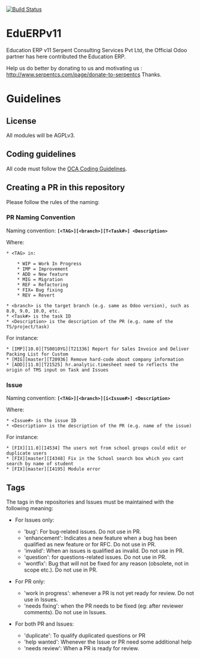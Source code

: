 [![Build Status](https://travis-ci.org/JayVora-SerpentCS/OdooEduERP.svg?branch=11.0)](https://travis-ci.org/JayVora-SerpentCS/OdooEduERP)

# EduERPv11
Education ERP v11
Serpent Consulting Services Pvt Ltd, the Official Odoo partner has here contributed the Education ERP.

Help us do better by donating to us and motivating us : http://www.serpentcs.com/page/donate-to-serpentcs
Thanks.

# Guidelines
## License
All modules will be AGPLv3.

## Coding guidelines
All code must follow the [OCA Coding Guidelines](https://github.com/OCA/maintainer-tools/blob/master/CONTRIBUTING.md).

## Creating a PR in this repository
Please follow the rules of the naming:

### PR Naming Convention

Naming convention: **`[<TAG>][<branch>][T<Task#>] <Description>`**

Where:

    * <TAG> in:
    
        * WIP = Work In Progress
        * IMP = Improvement
        * ADD = New feature
        * MIG = Migration
        * REF = Refactoring
        * FIX= Bug fixing
        * REV = Revert

    * <branch> is the target branch (e.g. same as Odoo version), such as 8.0, 9.0, 10.0, etc.
    * <Task#> is the task ID
    * <Description> is the description of the PR (e.g. name of the TS/project/task)

For instance:

    * [IMP][10.0][TS0010YG][T21336] Report for Sales Invoice and Deliver Packing List for Custom
    * [MIG][master][T20936] Remove hard-code about company information
    * [ADD][11.0][T21525] hr.analytic.timesheet need to reflects the origin of TMS input on Task and Issues
### Issue

Naming convention: **`[<TAG>][<branch>][i<Issue#>] <Description>`**

Where:

    * <Issue#> is the issue ID
    * <Description> is the description of the PR (e.g. name of the issue)
For instance:

    * [FIX][11.0][I4534] The users not from school groups could edit or duplicate users
    * [FIX][master][I4348] Fix in the School search box which you cant search by name of student
    * [FIX][master][I4195] Module error

## Tags
The tags in the repositories and Issues must be maintained with the following meaning:

* For Issues only:

   * 'bug': For bug-related issues. Do not use in PR.
   * 'enhancement': Indicates a new feature when a bug has been qualified as new
     feature or for RFC. Do not use in PR.
   * 'invalid': When an issues is qualified as invalid. Do not use in PR.
   * 'question': for questions-related issues. Do not use in PR.
   * 'wontfix': Bug that will not be fixed for any reason (obsolete, not in
     scope etc.). Do not use in PR.
* For PR only:

   * 'work in progress': whenever a PR is not yet ready for review. Do not use in Issues.
   * 'needs fixing': when the PR needs to be fixed (eg: after reviewer comments).
     Do not use in Issues.
* For both PR and Issues:

   * 'duplicate': To qualify duplicated questions or PR
   * 'help wanted': Whenever the Issue or PR need some additional help
   * 'needs review': When a PR is ready for review.

